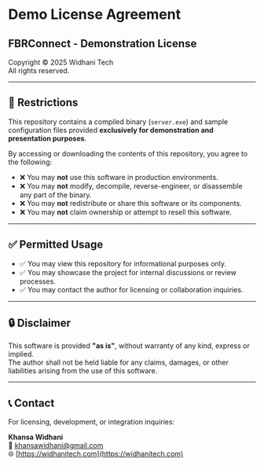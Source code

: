 # Demo License Agreement

## FBRConnect - Demonstration License

Copyright © 2025 Widhani Tech  
All rights reserved.

---

## 🚫 Restrictions

This repository contains a compiled binary (`server.exe`) and sample configuration files provided **exclusively for demonstration and presentation purposes**.

By accessing or downloading the contents of this repository, you agree to the following:

- ❌ You may **not** use this software in production environments.
- ❌ You may **not** modify, decompile, reverse-engineer, or disassemble any part of the binary.
- ❌ You may **not** redistribute or share this software or its components.
- ❌ You may **not** claim ownership or attempt to resell this software.

---

## ✅ Permitted Usage

- ✅ You may view this repository for informational purposes only.
- ✅ You may showcase the project for internal discussions or review processes.
- ✅ You may contact the author for licensing or collaboration inquiries.

---

## 🔒 Disclaimer

This software is provided **"as is"**, without warranty of any kind, express or implied.  
The author shall not be held liable for any claims, damages, or other liabilities arising from the use of this software.

---

## 📞 Contact

For licensing, development, or integration inquiries:

**Khansa Widhani**  
📧 [khansawidhani@gmail.com](mailto:khansawidhani@gmail.com)  
🌐 [https://widhanitech.com](https://widhanitech.com)
